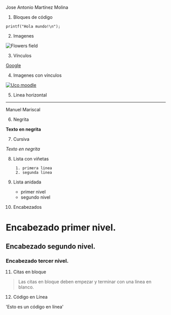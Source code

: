 
Jose Antonio Martínez Molina

1. Bloques de código

~~~
printf("Hola mundo!\n");
~~~

2. Imagenes

![Flowers field](https://www.todopaisajes.com/Imagenes/campo-de-flores-en-primavera.jpg)

3. Vínculos

[Google](https://www.google.es/)

4. Imagenes con vínculos

[![Uco moodle](https://moodle.org/logo/moodle-logo.png)](http://moodle.uco.es/moodlemap/)

5. Linea horizontal

---

Manuel Mariscal

6. Negrita

**Texto en negrita**

7. Cursiva

*Texto en negrita*

8. Lista con viñetas

        1. primera linea
        2. segunda linea

9. Lista anidada

	* primer nivel
	* segundo nivel

10. Encabezados 

# Encabezado primer nivel.
## Encabezado segundo nivel.	
### Encabezado tercer nivel.

11. Citas en bloque

>Las citas en bloque deben empezar y terminar con una linea en blanco.

12. Código en Línea

'Esto es un código en línea'
